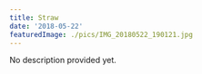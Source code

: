 ```yaml
---
title: Straw
date: '2018-05-22'
featuredImage: ./pics/IMG_20180522_190121.jpg
---
```


No description provided yet.
